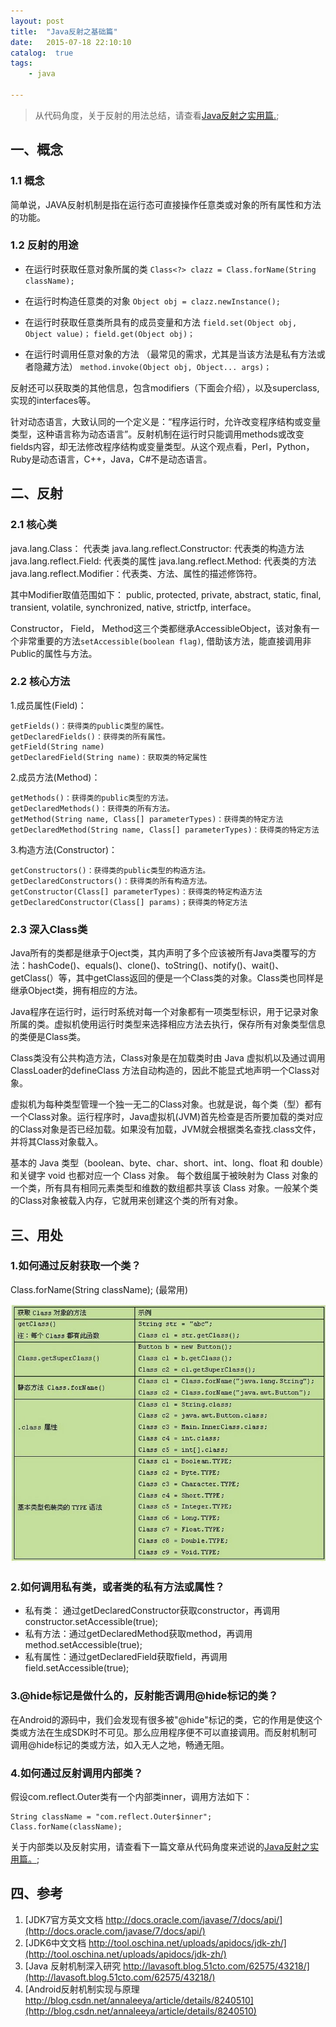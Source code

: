 ```yaml
---
layout: post
title:  "Java反射之基础篇"
date:   2015-07-18 22:10:10
catalog:  true
tags:
    - java

---
```


> 从代码角度，关于反射的用法总结，请查看[Java反射之实用篇.](http://gityuan.com/2015/10/31/java-reflection-2/);

## 一、概念

### 1.1 概念
简单说，JAVA反射机制是指在运行态可直接操作任意类或对象的所有属性和方法的功能。

### 1.2 反射的用途

- 在运行时获取任意对象所属的类
    `Class<?> clazz = Class.forName(String className);`

- 在运行时构造任意类的对象
    `Object obj = clazz.newInstance();`

- 在运行时获取任意类所具有的成员变量和方法
    `field.set(Object obj, Object value)；`
    `field.get(Object obj)；`

- 在运行时调用任意对象的方法  （最常见的需求，尤其是当该方法是私有方法或者隐藏方法）
    `method.invoke(Object obj, Object... args)；`

反射还可以获取类的其他信息，包含modifiers（下面会介绍），以及superclass, 实现的interfaces等。

针对动态语言，大致认同的一个定义是：“程序运行时，允许改变程序结构或变量类型，这种语言称为动态语言”。反射机制在运行时只能调用methods或改变fields内容，却无法修改程序结构或变量类型。从这个观点看，Perl，Python，Ruby是动态语言，C++，Java，C#不是动态语言。


## 二、反射

### 2.1 核心类

java.lang.Class： 代表类
java.lang.reflect.Constructor:  代表类的构造方法
java.lang.reflect.Field:  代表类的属性
java.lang.reflect.Method:  代表类的方法
java.lang.reflect.Modifier：代表类、方法、属性的描述修饰符。

其中Modifier取值范围如下：
public, protected, private, abstract, static, final, transient, volatile, synchronized, native, strictfp, interface。

Constructor， Field， Method这三个类都继承AccessibleObject，该对象有一个非常重要的方法`setAccessible(boolean flag)`, 借助该方法，能直接调用非Public的属性与方法。




### 2.2 核心方法
1.成员属性(Field)：

    getFields()：获得类的public类型的属性。
    getDeclaredFields()：获得类的所有属性。
    getField(String name)
    getDeclaredField(String name)：获取类的特定属性


2.成员方法(Method)：

    getMethods()：获得类的public类型的方法。
    getDeclaredMethods()：获得类的所有方法。
    getMethod(String name, Class[] parameterTypes)：获得类的特定方法
    getDeclaredMethod(String name, Class[] parameterTypes)：获得类的特定方法


3.构造方法(Constructor)：

    getConstructors()：获得类的public类型的构造方法。
    getDeclaredConstructors()：获得类的所有构造方法。
    getConstructor(Class[] parameterTypes)：获得类的特定构造方法
    getDeclaredConstructor(Class[] params)；获得类的特定方法


### 2.3 深入Class类

Java所有的类都是继承于Oject类，其内声明了多个应该被所有Java类覆写的方法：hashCode()、equals()、clone()、toString()、notify()、wait()、getClass(）等，其中getClass返回的便是一个Class类的对象。Class类也同样是继承Object类，拥有相应的方法。

Java程序在运行时，运行时系统对每一个对象都有一项类型标识，用于记录对象所属的类。虚拟机使用运行时类型来选择相应方法去执行，保存所有对象类型信息的类便是Class类。

 Class类没有公共构造方法，Class对象是在加载类时由 Java 虚拟机以及通过调用ClassLoader的defineClass 方法自动构造的，因此不能显式地声明一个Class对象。

虚拟机为每种类型管理一个独一无二的Class对象。也就是说，每个类（型）都有一个Class对象。运行程序时，Java虚拟机(JVM)首先检查是否所要加载的类对应的Class对象是否已经加载。如果没有加载，JVM就会根据类名查找.class文件，并将其Class对象载入。

基本的 Java 类型（boolean、byte、char、short、int、long、float 和 double）和关键字 void 也都对应一个 Class 对象。 每个数组属于被映射为 Class 对象的一个类，所有具有相同元素类型和维数的数组都共享该 Class 对象。一般某个类的Class对象被载入内存，它就用来创建这个类的所有对象。




## 三、用处

### 1.如何通过反射获取一个类？
Class.forName(String className); (最常用)

![class newinstance](/images/java-reflect/java_reflect_1.jpg)

### 2.如何调用私有类，或者类的私有方法或属性？
- 私有类： 通过getDeclaredConstructor获取constructor，再调用constructor.setAccessible(true);
- 私有方法：通过getDeclaredMethod获取method，再调用method.setAccessible(true);
- 私有属性：通过getDeclaredField获取field，再调用field.setAccessible(true);


### 3.@hide标记是做什么的，反射能否调用@hide标记的类？
在Android的源码中，我们会发现有很多被"@hide"标记的类，它的作用是使这个类或方法在生成SDK时不可见。那么应用程序便不可以直接调用。而反射机制可调用@hide标记的类或方法，如入无人之地，畅通无阻。

### 4.如何通过反射调用内部类？
假设com.reflect.Outer类有一个内部类inner，调用方法如下：

    String className = "com.reflect.Outer$inner";
    Class.forName(className);

关于内部类以及反射实用，请查看下一篇文章从代码角度来述说的[Java反射之实用篇。](http://gityuan.com/2015/10/31/java-reflection-2/);


## 四、参考

1. [JDK7官方英文文档  http://docs.oracle.com/javase/7/docs/api/](http://docs.oracle.com/javase/7/docs/api/)
2. [JDK6中文文档  http://tool.oschina.net/uploads/apidocs/jdk-zh/](http://tool.oschina.net/uploads/apidocs/jdk-zh/)
3. [Java 反射机制深入研究  http://lavasoft.blog.51cto.com/62575/43218/](http://lavasoft.blog.51cto.com/62575/43218/)
4. [Android反射机制实现与原理  http://blog.csdn.net/annaleeya/article/details/8240510](http://blog.csdn.net/annaleeya/article/details/8240510)
